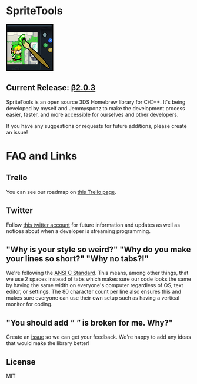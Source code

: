 # SpriteTools
![Icon](https://raw.githubusercontent.com/BtheDestroyer/SpriteTools/master/icon.128.png "SpriteTools icon")

## Current Release: [β2.0.3](https://github.com/BtheDestroyer/SpriteTools/releases/tag/%CE%B22.0.3)

SpriteTools is an open source 3DS Homebrew library for C/C++. It's being developed by myself and Jemmysponz to make the development process easier, faster, and more accessible for ourselves and other developers.

If you have any suggestions or requests for future additions, please create an issue!

# FAQ and Links

## Trello

You can see our roadmap on [this Trello page](https://trello.com/b/Lbktl12Q/sprite-tools).

## Twitter

Follow [this twitter account](https://twitter.com/SpriteToolsHB) for future information and updates as well as notices about when a developer is streaming programming.

## "Why is your style so weird?" "Why do you make your lines so short?" "Why no tabs?!"

We're following the [ANSI C Standard](en.wikipedia.org/wiki/ANSI_C). This means, among other things, that we use 2 spaces instead of tabs which makes sure our code looks the same by having the same width on everyone's computer regardless of OS, text editor, or settings. The 80 character count per line also ensures this and makes sure everyone can use their own setup such as having a vertical monitor for coding.

## "You should add _____" "_____ is broken for me. Why?"

Create an [issue](https://github.com/bthedestroyer/SpriteTools/issues) so we can
get your feedback. We're happy to add any ideas that would make the library
better!

## License

MIT
